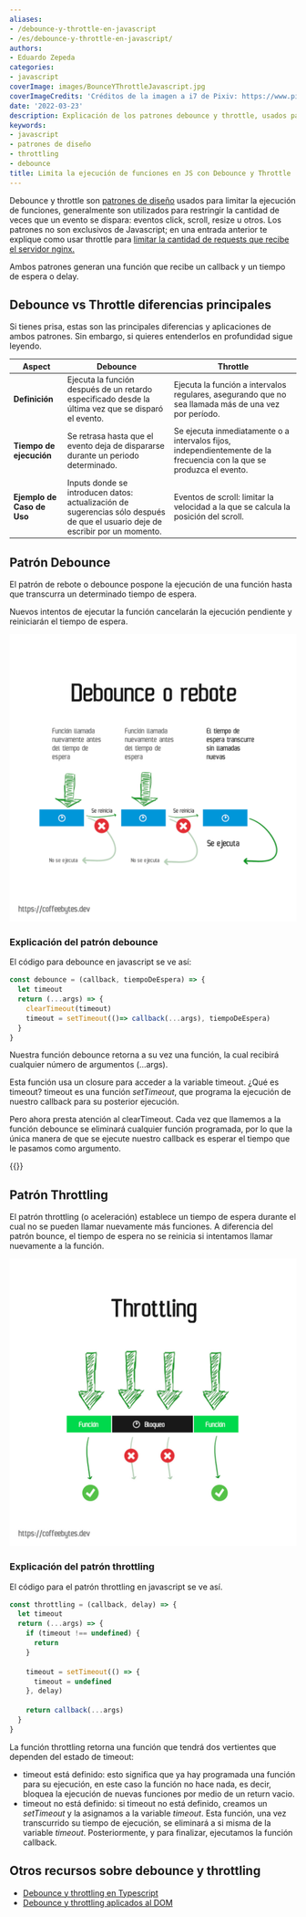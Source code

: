 ```yaml
---
aliases:
- /debounce-y-throttle-en-javascript
- /es/debounce-y-throttle-en-javascript/
authors:
- Eduardo Zepeda
categories:
- javascript
coverImage: images/BounceYThrottleJavascript.jpg
coverImageCredits: 'Créditos de la imagen a i7 de Pixiv: https://www.pixiv.net/en/users/54726558'
date: '2022-03-23'
description: Explicación de los patrones debounce y throttle, usados para limitar la ejecución desmedida, especialmente como respuesta a eventos de un usuario, de las funciones en Javascript y otros lenguajes de programación.
keywords:
- javascript
- patrones de diseño
- throttling
- debounce
title: Limita la ejecución de funciones en JS con Debounce y Throttle
---
```


Debounce y throttle son [patrones de diseño](/es/patrones-de-diseno-o-software-design-patterns/) usados para limitar la ejecución de funciones, generalmente son utilizados para restringir la cantidad de veces que un evento se dispara: eventos click, scroll, resize u otros. Los patrones no son exclusivos de Javascript; en una entrada anterior te explique como usar throttle para [limitar la cantidad de requests que recibe el servidor nginx.](/es/throttling-en-nginx/)

Ambos patrones generan una función que recibe un callback y un tiempo de espera o delay.

## Debounce vs Throttle diferencias principales

Si tienes prisa, estas son las principales diferencias y aplicaciones de ambos patrones. Sin embargo, si quieres entenderlos en profundidad sigue leyendo.

| **Aspect**                 | **Debounce**                                                                                                                   | **Throttle**                                                                                                          |
| -------------------------- | ------------------------------------------------------------------------------------------------------------------------------ | --------------------------------------------------------------------------------------------------------------------- |
| **Definición**             | Ejecuta la función después de un retardo especificado desde la última vez que se disparó el evento.                            | Ejecuta la función a intervalos regulares, asegurando que no sea llamada más de una vez por período.                  |
| **Tiempo de ejecución**    | Se retrasa hasta que el evento deja de dispararse durante un periodo determinado.                                              | Se ejecuta inmediatamente o a intervalos fijos, independientemente de la frecuencia con la que se produzca el evento. |
| **Ejemplo de Caso de Uso** | Inputs donde se introducen datos: actualización de sugerencias sólo después de que el usuario deje de escribir por un momento. | Eventos de scroll: limitar la velocidad a la que se calcula la posición del scroll.                                   |

## Patrón Debounce

El patrón de rebote o debounce pospone la ejecución de una función hasta que transcurra un determinado tiempo de espera.

Nuevos intentos de ejecutar la función cancelarán la ejecución pendiente y reiniciarán el tiempo de espera.

![Esquema simplificado del patrón debounce](images/DebounceORebote.png)

### Explicación del patrón debounce

El código para debounce en javascript se ve así:

```javascript
const debounce = (callback, tiempoDeEspera) => {
  let timeout 
  return (...args) => {
	clearTimeout(timeout)
	timeout = setTimeout(()=> callback(...args), tiempoDeEspera)
  }
}
```

Nuestra función debounce retorna a su vez una función, la cual recibirá cualquier número de argumentos (...args).

Esta función usa un closure para acceder a la variable timeout. ¿Qué es timeout? timeout es una función _setTimeout_, que programa la ejecución de nuestro callback para su posterior ejecución.

Pero ahora presta atención al clearTimeout. Cada vez que llamemos a la función debounce se eliminará cualquier función programada, por lo que la única manera de que se ejecute nuestro callback es esperar el tiempo que le pasamos como argumento.

{{<ad>}}

## Patrón Throttling

El patrón throttling (o aceleración) establece un tiempo de espera durante el cual no se pueden llamar nuevamente más funciones. A diferencia del patrón bounce, el tiempo de espera no se reinicia si intentamos llamar nuevamente a la función.

![Esquema simplificado del patrón throttling](images/throttling.jpg)

### Explicación del patrón throttling

El código para el patrón throttling en javascript se ve así.

```javascript
const throttling = (callback, delay) => {
  let timeout
  return (...args) => {
    if (timeout !== undefined) {
      return
    }

    timeout = setTimeout(() => {
      timeout = undefined
    }, delay)

    return callback(...args)
  }
}
```

La función throttling retorna una función que tendrá dos vertientes que dependen del estado de timeout:

- timeout está definido: esto significa que ya hay programada una función para su ejecución, en este caso la función no hace nada, es decir, bloquea la ejecución de nuevas funciones por medio de un return vacio.
- timeout no está definido: si timeout no está definido, creamos un _setTimeout_ y la asignamos a la variable _timeout_. Esta función, una vez transcurrido su tiempo de ejecución, se eliminará a si misma de la variable _timeout_. Posteriormente, y para finalizar, ejecutamos la función callback.

## Otros recursos sobre debounce y throttling

- [Debounce y throttling en Typescript](https://charliesbot.dev/blog/debounce-and-throttle)
- [Debounce y throttling aplicados al DOM](https://webdesign.tutsplus.com/es/tutorials/javascript-debounce-and-throttle--cms-36783)